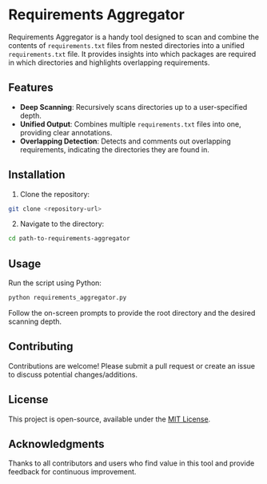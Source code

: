 # Requirements Aggregator

Requirements Aggregator is a handy tool designed to scan and combine the contents of `requirements.txt` files from nested directories into a unified `requirements.txt` file. It provides insights into which packages are required in which directories and highlights overlapping requirements.

## Features

- **Deep Scanning**: Recursively scans directories up to a user-specified depth.
- **Unified Output**: Combines multiple `requirements.txt` files into one, providing clear annotations.
- **Overlapping Detection**: Detects and comments out overlapping requirements, indicating the directories they are found in.

## Installation

1. Clone the repository:
```bash
git clone <repository-url>
```
2. Navigate to the directory:
```bash
cd path-to-requirements-aggregator
```

## Usage

Run the script using Python:

```bash
python requirements_aggregator.py
```

Follow the on-screen prompts to provide the root directory and the desired scanning depth.

## Contributing

Contributions are welcome! Please submit a pull request or create an issue to discuss potential changes/additions.

## License

This project is open-source, available under the [MIT License](LICENSE).

## Acknowledgments

Thanks to all contributors and users who find value in this tool and provide feedback for continuous improvement.